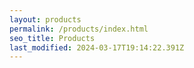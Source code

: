```yaml
---
layout: products
permalink: /products/index.html
seo_title: Products
last_modified: 2024-03-17T19:14:22.391Z
---
```

